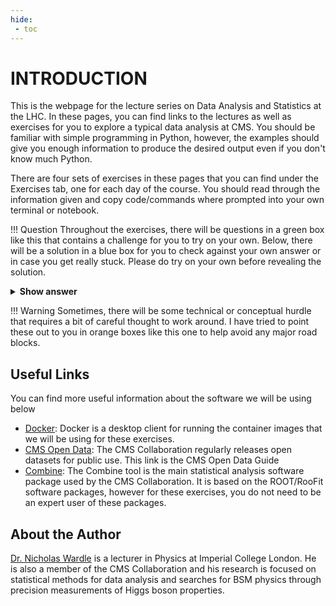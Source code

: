 ```yaml
---
hide:
 - toc
---
```


# INTRODUCTION

This is the webpage for the lecture series on Data Analysis and Statistics at the LHC. In these pages, you can find links to the lectures as well as exercises for you to explore a typical data analysis at CMS. 
You should be familiar with simple programming in Python, however, the examples should give you enough information to produce the desired output even if you don't know much Python. 

There are four sets of exercises in these pages that you can find under the Exercises tab, one for each day of the course. You should read through the information given and copy code/commands where prompted into your own terminal or notebook. 

!!! Question
    Throughout the exercises, there will be questions in a green box like this that contains a challenge for you to try on your own. Below, there will be a solution in a blue box for you to check against your own answer or in case you get really stuck. Please do try on your own before revealing the solution. 

<details>
<summary><b>Show answer</b></summary>
The answer will be shown here
</details>

!!! Warning 
    Sometimes, there will be some technical or conceptual hurdle that requires a bit of careful thought to work around. I have tried to point these out to you in orange boxes like this one to help avoid any major road blocks. 


## Useful Links 

You can find more useful information about the software we will be using below 

  * [Docker](https://www.docker.com/): Docker is a desktop client for running the container images that we will be using for these exercises.  
  * [CMS Open Data](https://cms-opendata-guide.web.cern.ch/): The CMS Collaboration regularly releases open datasets for public use. This link is the CMS Open Data Guide
  * [Combine](https://cms-analysis.github.io/HiggsAnalysis-CombinedLimit/latest/): The Combine tool is the main statistical analysis software package used by the CMS Collaboration. It is based on the ROOT/RooFit software packages, however for these exercises, you do not need to be an expert user of these packages. 


## About the Author

[Dr. Nicholas Wardle](https://www.imperial.ac.uk/people/n.wardle09/) is a lecturer in Physics at Imperial College London. He is also a member of the CMS Collaboration and his research is focused on statistical methods for data analysis and searches for BSM physics through precision measurements of Higgs boson properties. 
